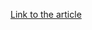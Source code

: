 [Link to the article](https://www.bleepingcomputer.com/news/security/t-mobile-confirms-it-was-hacked-in-recent-wave-of-telecom-breaches/)
